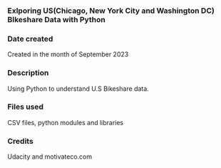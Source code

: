 
### Exlporing US(Chicago, New York City and Washington DC) BIkeshare Data with Python


### Date created
Created in the month of September 2023


### Description
Using Python to understand U.S Bikeshare data.

### Files used
CSV files, python modules and libraries

### Credits
Udacity and motivateco.com







